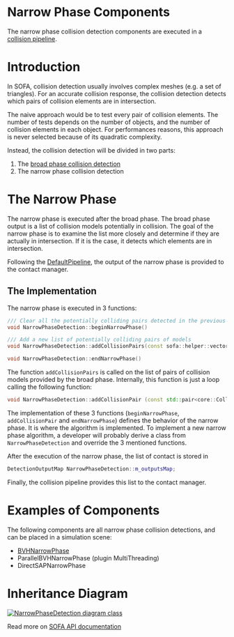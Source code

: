 Narrow Phase Components
======================

The narrow phase collision detection components are executed in a [collision pipeline](../collisionpipeline).

Introduction
============

In SOFA, collision detection usually involves complex meshes (e.g. a set of triangles).
For an accurate collision response, the collision detection detects which pairs of collision elements are in intersection.

The naive approach would be to test every pair of collision elements.
The number of tests depends on the number of objects, and the number of collision elements in each object.
For performances reasons, this approach is never selected because of its quadratic complexity.

Instead, the collision detection will be divided in two parts:
1. The [broad phase collision detection](../broadphases/broadphase)
2. The narrow phase collision detection

The Narrow Phase
================

The narrow phase is executed after the broad phase.
The broad phase output is a list of collision models potentially in collision.
The goal of the narrow phase is to examine the list more closely and determine if they are actually in intersection.
If it is the case, it detects which elements are in intersection.

Following the [DefaultPipeline](../defaultpipeline), the output of the narrow phase is provided to the contact manager.

The Implementation
------------------

The narrow phase is executed in 3 functions:

```cpp
/// Clear all the potentially colliding pairs detected in the previous simulation step
void NarrowPhaseDetection::beginNarrowPhase()
```

```cpp
/// Add a new list of potentially colliding pairs of models
void NarrowPhaseDetection::addCollisionPairs(const sofa::helper::vector< std::pair<core::CollisionModel*, core::CollisionModel*> >& v)
```

```cpp
void NarrowPhaseDetection::endNarrowPhase()
```

The function `addCollisionPairs` is called on the list of pairs of collision models provided by the broad phase.
Internally, this function is just a loop calling the following function:
```cpp
void NarrowPhaseDetection::addCollisionPair (const std::pair<core::CollisionModel*, core::CollisionModel*>& cmPair)
```

The implementation of these 3 functions (`beginNarrowPhase`, `addCollisionPair` and `endNarrowPhase`) defines the behavior of the narrow phase.
It is where the algorithm is implemented.
To implement a new narrow phase algorithm, a developer will probably derive a class from `NarrowPhaseDetection` and override the 3 mentioned functions.

After the execution of the narrow phase, the list of contact is stored in
```cpp
DetectionOutputMap NarrowPhaseDetection::m_outputsMap;
```

Finally, the collision pipeline provides this list to the contact manager.

Examples of Components
======================

The following components are all narrow phase collision detections, and can be placed in a simulation scene:

- [BVHNarrowPhase](../narrowphases/bvhnarrowphase)
- ParallelBVHNarrowPhase (plugin MultiThreading)
- DirectSAPNarrowPhase

Inheritance Diagram
===================

<a href="https://www.sofa-framework.org/api/master/sofa/html/classsofa_1_1core_1_1collision_1_1_narrow_phase_detection.html">
<img src="https://www.sofa-framework.org/api/master/sofa/html/classsofa_1_1core_1_1collision_1_1_narrow_phase_detection__inherit__graph.png" title="NarrowPhaseDetection diagram class"/>
</a>

Read more on [SOFA API documentation](https://www.sofa-framework.org/api/master/sofa/html/classsofa_1_1core_1_1collision_1_1_narrow_phase_detection.html)
